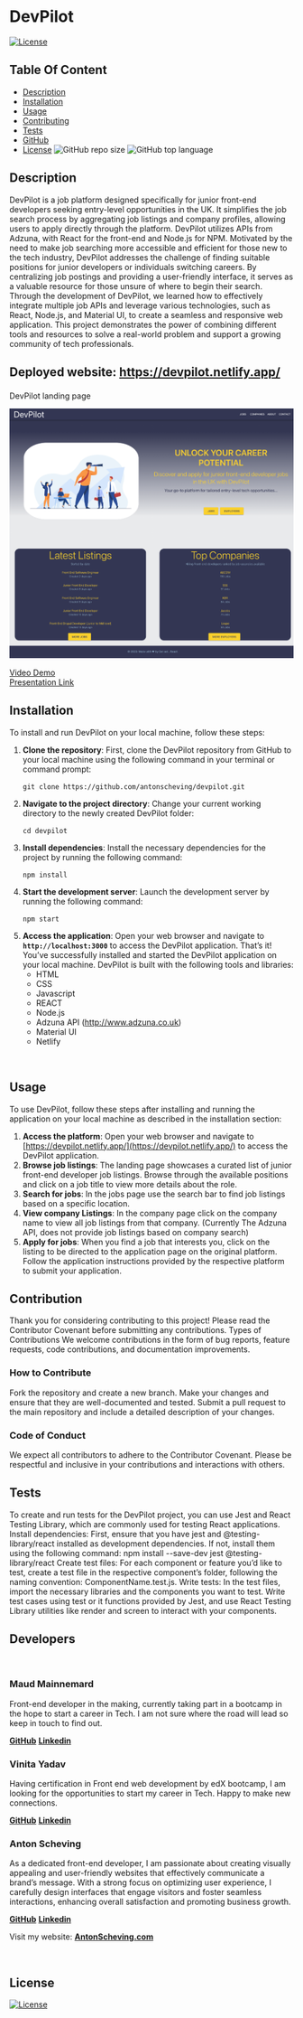 # **DevPilot**
  [![License](https://img.shields.io/static/v1?label=License&message=MIT&color=blue&?style=plastic&logo=appveyor)](https://opensource.org/license/MIT)
## Table Of Content
- [Description](#description)
- [Installation](#installation)
- [Usage](#usage)
- [Contributing](#contribution)
- [Tests](#tests)
- [GitHub](#github)
- [License](#license)
![GitHub repo size](https://img.shields.io/github/repo-size/AntonScheving/devpilot?style=plastic)
  ![GitHub top language](https://img.shields.io/github/languages/top/AntonScheving/devpilot?style=plastic)

## **Description**

  DevPilot is a job platform designed specifically for junior front-end developers seeking entry-level opportunities in the UK. It simplifies the job search process by aggregating job listings and company profiles, allowing users to apply directly through the platform. DevPilot utilizes APIs from Adzuna, with React for the front-end and Node.js for NPM.
Motivated by the need to make job searching more accessible and efficient for those new to the tech industry, DevPilot addresses the challenge of finding suitable positions for junior developers or individuals switching careers. By centralizing job postings and providing a user-friendly interface, it serves as a valuable resource for those unsure of where to begin their search.
Through the development of DevPilot, we learned how to effectively integrate multiple job APIs and leverage various technologies, such as React, Node.js, and Material UI, to create a seamless and responsive web application. This project demonstrates the power of combining different tools and resources to solve a real-world problem and support a growing community of tech professionals.
<br>


## **<p>Deployed website: <strong><a href=“https://devpilot.netlify.app/”>https://devpilot.netlify.app/</a></strong>**

<p align=“center”>
DevPilot landing page<br>
</p>

![DevPilot landing page](public/images/DevPilotMainScreenshot.png)



[Video Demo](https://www.youtube.com/watch?v=bsTrq_WaoCA) <br>
[Presentation Link](https://docs.google.com/presentation/d/17_EQjLwWK49PxCE5IN7y9Qz2Nl4jzRFsQxpCVWmfHCU/edit?usp=sharing)

## **Installation**
To install and run DevPilot on your local machine, follow these steps:
1. **Clone the repository**: First, clone the DevPilot repository from GitHub to your local machine using the following command in your terminal or command prompt:
    ```
    git clone https://github.com/antonscheving/devpilot.git
    ```
2. **Navigate to the project directory**: Change your current working directory to the newly created DevPilot folder:
    ```
    cd devpilot
    ```
3. **Install dependencies**: Install the necessary dependencies for the project by running the following command:
    ```
    npm install
    ```
4. **Start the development server**: Launch the development server by running the following command:
    ```
    npm start
    ```
5. **Access the application**: Open your web browser and navigate to **`http://localhost:3000`** to access the DevPilot application.
That’s it! You’ve successfully installed and started the DevPilot application on your local machine.
DevPilot is built with the following tools and libraries: <ul><li>HTML</li><li>CSS</li><li>Javascript</li> <li>REACT</li> <li>Node.js</li> <li>Adzuna API (http://www.adzuna.co.uk)</li> <li>Material UI</li><li>Netlify</li></ul>
<br>

## **Usage**

To use DevPilot, follow these steps after installing and running the application on your local machine as described in the installation section:
1. **Access the platform**: Open your web browser and navigate to [https://devpilot.netlify.app/](https://devpilot.netlify.app/) to access the DevPilot application.
2. **Browse job listings**: The landing page showcases a curated list of junior front-end developer job listings. Browse through the available positions and click on a job title to view more details about the role.
3. **Search for jobs**: In the jobs page use the search bar to find job listings based on a specific location.
4. **View company Listings**: In the company page click on the company name to view all job listings from that company. (Currently The Adzuna API, does not provide job listings based on company search)
5. **Apply for jobs**: When you find a job that interests you, click on the listing to be directed to the application page on the original platform. Follow the application instructions provided by the respective platform to submit your application.

## **Contribution**
Thank you for considering contributing to this project! Please read the Contributor Covenant before submitting any contributions.
Types of Contributions
We welcome contributions in the form of bug reports, feature requests, code contributions, and documentation improvements.

### How to Contribute
Fork the repository and create a new branch.
Make your changes and ensure that they are well-documented and tested.
Submit a pull request to the main repository and include a detailed description of your changes.

### Code of Conduct
We expect all contributors to adhere to the Contributor Covenant. Please be respectful and inclusive in your contributions and interactions with others.
<br>

## **Tests**
To create and run tests for the DevPilot project, you can use Jest and React Testing Library, which are commonly used for testing React applications.
Install dependencies: First, ensure that you have jest and @testing-library/react installed as development dependencies. If not, install them using the following command:
npm install --save-dev jest @testing-library/react
Create test files: For each component or feature you’d like to test, create a test file in the respective component’s folder, following the naming convention: ComponentName.test.js.
Write tests: In the test files, import the necessary libraries and the components you want to test. Write test cases using test or it functions provided by Jest, and use React Testing Library utilities like render and screen to interact with your components.
<br>

## **Developers**
<br>

### **Maud Mainnemard**
<p>Front-end developer in the making, currently taking part in a bootcamp in the hope to start a career in Tech. I am not sure where the road will lead so keep in touch to find out.</p>
<a href=“https://github.com/maudmain”><strong>GitHub</a></strong>
<a href=“https://www.linkedin.com/in/maud-mainnemard/”><strong>Linkedin</a></strong>
<br>

### **Vinita Yadav**
<p>Having certification in Front end web development by edX bootcamp, I am looking for the opportunities to start my career in Tech. Happy to make new connections.</p>
<a href=“https://github.com/Vinita686”><strong>GitHub</a></strong>
<a href=“https://www.linkedin.com/in/yadav-vinita/”><strong>Linkedin</a></strong>
<br>

### **Anton Scheving**
<p>As a dedicated front-end developer, I am passionate about creating visually appealing and user-friendly websites that effectively communicate a brand’s message. With a strong focus on optimizing user experience, I carefully design interfaces that engage visitors and foster seamless interactions, enhancing overall satisfaction and promoting business growth.</p>
<a href=“https://github.com/AntonScheving”><strong>GitHub</a></strong>
<a href=“https://www.linkedin.com/in/antonscheving/”><strong>Linkedin</a></strong>
<p>Visit my website: <strong><a href=“www.antonscheving.com”>AntonScheving.com</a></strong></p>
<br>

## License
[![License](https://img.shields.io/static/v1?label=Licence&message=MIT&color=blue)](https://opensource.org/license/MIT)
